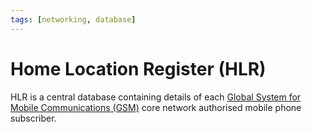 ```yaml
---
tags: [networking, database]
---
```


# Home Location Register (HLR)

HLR is a central database containing details of each
[Global System for Mobile Communications (GSM)](202304111937.md) core network
authorised mobile phone subscriber.
